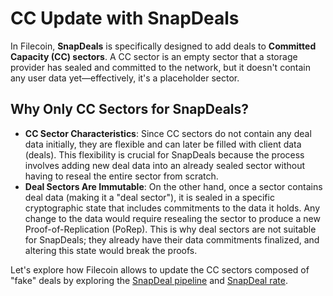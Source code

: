# CC Update with SnapDeals

In Filecoin, **SnapDeals** is specifically designed to add deals to **Committed Capacity (CC) sectors**. A CC sector is an empty sector that a storage provider has sealed and committed to the network, but it doesn't contain any user data yet—effectively, it's a placeholder sector.

## Why Only CC Sectors for SnapDeals?

* **CC Sector Characteristics**: Since CC sectors do not contain any deal data initially, they are flexible and can later be filled with client data (deals). This flexibility is crucial for SnapDeals because the process involves adding new deal data into an already sealed sector without having to reseal the entire sector from scratch.
* **Deal Sectors Are Immutable**: On the other hand, once a sector contains deal data (making it a "deal sector"), it is sealed in a specific cryptographic state that includes commitments to the data it holds. Any change to the data would require resealing the sector to produce a new Proof-of-Replication (PoRep). This is why deal sectors are not suitable for SnapDeals; they already have their data commitments finalized, and altering this state would break the proofs.

Let's explore how Filecoin allows to update the CC sectors composed of "fake" deals by exploring the [SnapDeal pipeline](snapdeal-pipeline/) and [SnapDeal rate](snapdeal-rate.md).&#x20;

